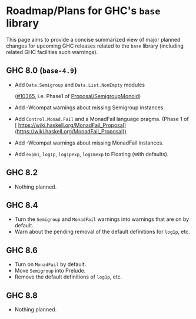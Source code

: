 # Roadmap/Plans for GHC's `base` library


This page aims to provide a concise summarized view of major planned changes for upcoming GHC releases related to the `base` library (including related GHC facilities such warnings).

## GHC 8.0 (`base-4.9`)

- Add `Data.Semigroup` and `Data.List.NonEmpty` modules

  ([\#10365](https://gitlab.haskell.org//ghc/ghc/issues/10365), i.e. Phase1 of [Proposal/SemigroupMonoid](proposal/semigroup-monoid))
- Add -Wcompat warnings about missing Semigroup instances.
- Add `Control.Monad.Fail` and a MonadFail language pragma. (Phase 1 of [ https://wiki.haskell.org/MonadFail_Proposal](https://wiki.haskell.org/MonadFail_Proposal))
- Add -Wcompat warnings about missing MonadFail instances.
- Add `expm1`, `log1p`, `log1pexp`, `log1mexp` to Floating (with defaults).

## GHC 8.2

- Nothing planned.

## GHC 8.4

- Turn the `Semigroup` and `MonadFail` warnings into warnings that are on by default.
- Warn about the pending removal of the default definitions for `log1p`, etc.

## GHC 8.6

- Turn on `MonadFail` by default.
- Move `Semigroup` into Prelude.
- Remove the default definitions of  `log1p`, etc.

## GHC 8.8

- Nothing planned.
